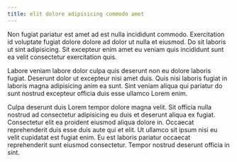 ```yaml
---
title: elit dolore adipisicing commodo amet
---
```


Non fugiat pariatur est amet ad est nulla incididunt commodo. Exercitation id voluptate fugiat dolore dolore ad dolor ut nulla et eiusmod. Do sit laboris ut sint adipisicing. Sit excepteur enim amet eu veniam quis incididunt sunt ea velit consectetur exercitation quis.

Labore veniam labore dolor culpa quis deserunt non eu dolore laboris fugiat. Deserunt dolor ut excepteur nisi amet duis. Quis nisi laboris fugiat in laboris magna adipisicing anim ea sunt. Sint veniam aliqua qui pariatur do sunt nostrud excepteur officia duis esse ullamco Lorem enim.

Culpa deserunt duis Lorem tempor dolore magna velit. Sit officia nulla nostrud ad consectetur adipisicing eu duis et deserunt aliqua ex fugiat. Consectetur elit ea proident eiusmod aliqua dolore in. Occaecat reprehenderit duis esse duis aute qui et elit. Ut ullamco sit ipsum nisi eu velit cupidatat est fugiat enim. Eu est laboris pariatur occaecat reprehenderit sunt eiusmod consectetur. Tempor nostrud deserunt officia in sint.